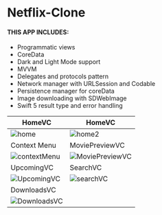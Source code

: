 # Netflix-Clone

#### THIS APP INCLUDES:
- Programmatic views
- CoreData
- Dark and Light Mode support
- MVVM
- Delegates and protocols pattern
- Network manager with URLSession and Codable
- Persistence manager for coreData
- Image downloading with SDWebImage
- Swift 5 result type and error handling

| HomeVC | HomeVC |
| ------------- | ------------- |
| ![home](https://user-images.githubusercontent.com/45595606/212150233-b18f68fe-45f5-49bc-890a-7d7f2dcdac0d.png) | ![home2](https://user-images.githubusercontent.com/45595606/212150412-39545c55-062a-46b1-906d-7e5750954e71.png) |
| Context Menu | MoviePreviewVC |
| ![contextMenu](https://user-images.githubusercontent.com/45595606/212150806-90b8e4dd-32b8-47aa-96ab-5dd36de77258.png) | ![MoviePreviewVC](https://user-images.githubusercontent.com/45595606/212151194-772c88ae-cf74-46f4-a67f-5460ab840878.png) |
| UpcomingVC | SearchVC |
| ![UpcomingVC](https://user-images.githubusercontent.com/45595606/212151469-959c94e6-8f46-47dc-8a62-dc5efe27695b.png) | ![searchVC](https://user-images.githubusercontent.com/45595606/212151801-9c7df564-75c2-41ec-b918-89b195cfa517.png) |
| DownloadsVC |  |
| ![DownloadsVC](https://user-images.githubusercontent.com/45595606/212152077-cbb91ba3-81ca-4bc8-83b9-acdc96132500.png) |  |
